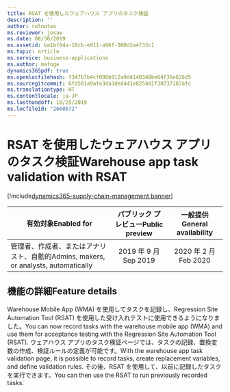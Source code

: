 ```yaml
---
title: RSAT を使用したウェアハウス アプリのタスク検証
description: ''
author: relnotes
ms.reviewer: josaw
ms.date: 08/30/2019
ms.assetid: ba1bf0da-10cb-e911-a96f-000d3a4f33c1
ms.topic: article
ms.service: business-applications
ms.author: mafoge
dynamics365pdf: true
ms.openlocfilehash: f347b7b4cf008b912a9d4140348be64f36e626d5
ms.sourcegitcommit: 6fd581a9afe3da3ded441e8254d1f30737187afc
ms.translationtype: HT
ms.contentlocale: ja-JP
ms.lasthandoff: 10/25/2019
ms.locfileid: "2660572"
---
```

# <a name="warehouse-app-task-validation-with-rsat"></a><span data-ttu-id="1243f-102">RSAT を使用したウェアハウス アプリのタスク検証</span><span class="sxs-lookup"><span data-stu-id="1243f-102">Warehouse app task validation with RSAT</span></span>
[!include[dynamics365-supply-chain-management banner](../includes/dynamics365-supply-chain-management.md)]

| <span data-ttu-id="1243f-103">有効対象</span><span class="sxs-lookup"><span data-stu-id="1243f-103">Enabled for</span></span>    |  <span data-ttu-id="1243f-104">パブリック プレビュー</span><span class="sxs-lookup"><span data-stu-id="1243f-104">Public preview</span></span> | <span data-ttu-id="1243f-105">一般提供</span><span class="sxs-lookup"><span data-stu-id="1243f-105">General availability</span></span> | 
| ---------- | :----------: |:----------: |
|<span data-ttu-id="1243f-106">管理者、作成者、またはアナリスト、自動的</span><span class="sxs-lookup"><span data-stu-id="1243f-106">Admins, makers, or analysts, automatically</span></span>|<span data-ttu-id="1243f-107">2019 年 9 月</span><span class="sxs-lookup"><span data-stu-id="1243f-107">Sep 2019</span></span>| <span data-ttu-id="1243f-108">2020 年 2 月</span><span class="sxs-lookup"><span data-stu-id="1243f-108">Feb 2020</span></span>|






## <a name="feature-details"></a><span data-ttu-id="1243f-109">機能の詳細</span><span class="sxs-lookup"><span data-stu-id="1243f-109">Feature details</span></span>
<!--feature detail start -->
<span data-ttu-id="1243f-110">Warehouse Mobile App (WMA) を使用してタスクを記録し、Regression Site Automation Tool (RSAT) を使用した受け入れテストに使用できるようになりました。</span><span class="sxs-lookup"><span data-stu-id="1243f-110">You can now record tasks with the warehouse mobile app (WMA) and use them for acceptance testing with the Regression Site Automation Tool (RSAT).</span></span> <span data-ttu-id="1243f-111">ウェアハウス アプリのタスク検証ページでは、タスクの記録、置換変数の作成、検証ルールの定義が可能です。</span><span class="sxs-lookup"><span data-stu-id="1243f-111">With the warehouse app task validation page, it is possible to record tasks, create replacement variables, and define validation rules.</span></span> <span data-ttu-id="1243f-112">その後、RSAT を使用して、以前に記録したタスクを実行できます。</span><span class="sxs-lookup"><span data-stu-id="1243f-112">You can then use the RSAT to run previously recorded tasks.</span></span> 
<!--feature detail end -->









